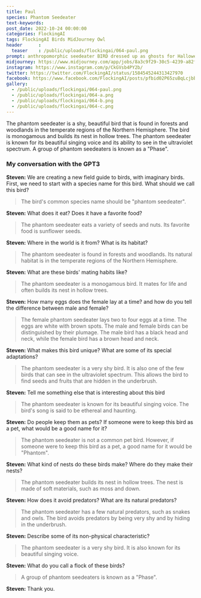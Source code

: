 ```yaml
---
title: Paul
species: Phantom Seedeater
text-keywords: 
post_date: 2022-10-24 00:00:00
categories: FlockingAI
tags: FlockingAI Birds MidJourney Owl
header      :
  teaser    : /public/uploads/flockingai/064-paul.png
prompt: anthropomorphic seedeater BIRD dressed up as ghosts for Halloween, fantasy painting, pretty and expressive eyes, vivid colors, BirdPunk, pastelpunk, elegant, mythical, ethereal, intricate, elaborate, hyperrealism, hyper detailed, strong expressiveness and emotionality, 8K, Ultra Realistic, high octane
midjourney: https://www.midjourney.com/app/jobs/8a3c9f29-30c5-4239-a82f-9cc0b35852e1
instagram: https://www.instagram.com/p/CkGVsb4PY2b/
twitter: https://twitter.com/FlockingAI/status/1584545244313427970
facebook: https://www.facebook.com/FlockingAI/posts/pfbid02P65zuBqLcjbbfU8YKCxFC3jaEfzDDYYbgHoPtn4tPPvv9wJYKTJWxhANDiei5gg4l
gallery: 
  - /public/uploads/flockingai/064-paul.png
  - /public/uploads/flockingai/064-a.png
  - /public/uploads/flockingai/064-b.png
  - /public/uploads/flockingai/064-c.png
---
```



The phantom seedeater is a shy, beautiful bird that is found in forests and woodlands in the temperate regions of the Northern Hemisphere. The bird is monogamous and builds its nest in hollow trees. The phantom seedeater is known for its beautiful singing voice and its ability to see in the ultraviolet spectrum. A group of phantom seedeaters is known as a "Phase".

### My conversation with the GPT3

**Steven:** We are creating a new field guide to birds, with imaginary birds. First, we need to start with a species name for this bird. What should we call this bird?

> The bird's common species name should be "phantom seedeater".

**Steven:** What does it eat? Does it have a favorite food?

> The phantom seedeater eats a variety of seeds and nuts. Its favorite food is sunflower seeds.

**Steven:** Where in the world is it from? What is its habitat?

> The phantom seedeater is found in forests and woodlands. Its natural habitat is in the temperate regions of the Northern Hemisphere.

**Steven:** What are these birds' mating habits like?

> The phantom seedeater is a monogamous bird. It mates for life and often builds its nest in hollow trees.

**Steven:** How many eggs does the female lay at a time? and how do you tell the difference between male and female?

> The female phantom seedeater lays two to four eggs at a time. The eggs are white with brown spots. The male and female birds can be distinguished by their plumage. The male bird has a black head and neck, while the female bird has a brown head and neck.

**Steven:** What makes this bird unique? What are some of its special adaptations?

> The phantom seedeater is a very shy bird. It is also one of the few birds that can see in the ultraviolet spectrum. This allows the bird to find seeds and fruits that are hidden in the underbrush.

**Steven:** Tell me something else that is interesting about this bird

> The phantom seedeater is known for its beautiful singing voice. The bird's song is said to be ethereal and haunting.

**Steven:** Do people keep them as pets? If someone were to keep this bird as a pet, what would be a good name for it?

> The phantom seedeater is not a common pet bird. However, if someone were to keep this bird as a pet, a good name for it would be "Phantom".

**Steven:** What kind of nests do these birds make? Where do they make their nests?

> The phantom seedeater builds its nest in hollow trees. The nest is made of soft materials, such as moss and down.

**Steven:** How does it avoid predators? What are its natural predators?

> The phantom seedeater has a few natural predators, such as snakes and owls. The bird avoids predators by being very shy and by hiding in the underbrush.

**Steven:** Describe some of its non-physical characteristic?

> The phantom seedeater is a very shy bird. It is also known for its beautiful singing voice.

**Steven:** What do you call a flock of these birds?

> A group of phantom seedeaters is known as a "Phase".

**Steven:** Thank you.
